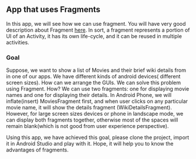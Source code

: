 ## App that uses Fragments

In this app, we will see how we can use fragment. You will have very good description about Fragment [here](https://developer.android.com/guide/components/fragments.html). In sort, a fragment represents a portion of UI of an Activity, it has its own life-cycle, and it can be reused in multiple activities.

### Goal
Suppose, we want to show a list of Movies and their brief wiki details from in one of our apps. We have different kinds of android devices( different screen sizes). How can we arrange the GUIs. We can solve this problem using Fragment. How? We can use two fragments: one for displaying movie names and one for displaying their details. In Android Phone, we will inflate(insert) MoviesFragment first, and when user clicks on any particular movie name, it will show the details fragment (WikiDetailsFragment). However, for large screen sizes devices or phone in landscape mode, we can display both fragments together, otherwise most of the spaces will remain blank(which is not good from user experience perspective).


Using this app, we have achieved this goal, please clone the project, import it in Android Studio and play with it. Hope, it will help you to know the advantages of fragments.
